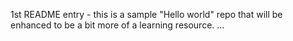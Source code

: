 1st README entry - this is a sample "Hello world" repo that will be enhanced to be a bit more of a learning resource.
...
